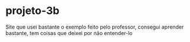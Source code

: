 # projeto-3b
Site que usei bastante o exemplo feito pelo professor, consegui aprender bastante, tem coisas que deixei por não entender-lo
